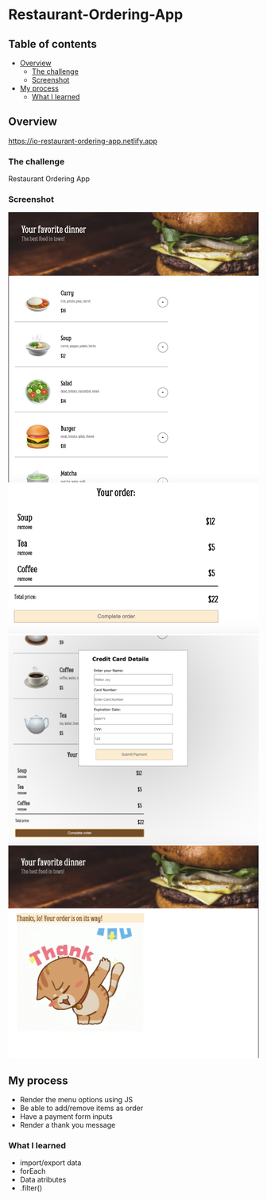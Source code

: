 # Restaurant-Ordering-App
## Table of contents

- [Overview](#overview)
  - [The challenge](#the-challenge)
  - [Screenshot](#screenshot)
- [My process](#my-process)
  - [What I learned](#What-I-learned)

## Overview

https://io-restaurant-ordering-app.netlify.app

### The challenge

Restaurant Ordering App 

### Screenshot

![screenshot](./SS1.png)
![screenshot](./SS2.png)
![screenshot](./SS3.png)
![screenshot](./SS4.png)

## My process

- Render the menu options using JS 
- Be able to add/remove items as order
- Have a payment form inputs
- Render a thank you message

### What I learned

- import/export data 
- forEach
- Data atributes 
- .filter()

